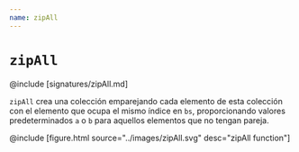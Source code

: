 ```yaml
---
name: zipAll
---
```


# `zipAll`

@include [signatures/zipAll.md]

`zipAll` crea una colección emparejando cada elemento de esta colección con el elemento que ocupa el mismo índice en `bs`, proporcionando valores predeterminados `a` o `b` para aquellos elementos que no tengan pareja.

@include [figure.html source="../images/zipAll.svg" desc="zipAll function"]
